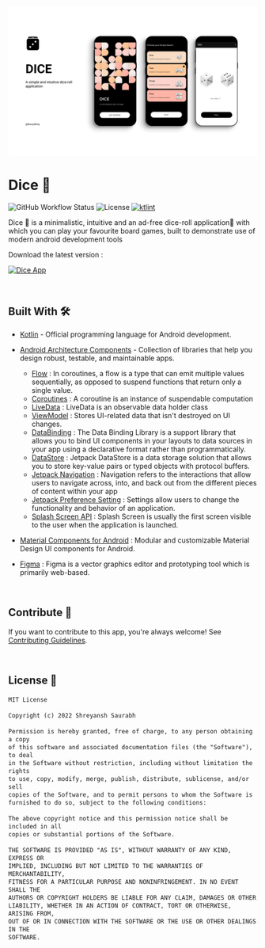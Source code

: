 ![Banner](https://raw.githubusercontent.com/binaryshrey/Dice/main/banner_dice.webp)

# Dice 🎲
![GitHub Workflow Status](https://img.shields.io/github/actions/workflow/status/binaryshrey/dice/android_build.yml)
![License](https://img.shields.io/github/license/binaryshrey/dice)
[![ktlint](https://img.shields.io/badge/code%20style-%E2%9D%A4-FF4081.svg)](https://ktlint.github.io/)

Dice 🎲 is a minimalistic, intuitive and an ad-free dice-roll application📱 with which you can play your favourite board games, built to demonstrate use of modern android development tools

Download the latest version :

[![Dice App](https://img.shields.io/badge/DICE%20%F0%9F%8E%B2-APK-orange.svg?style=for-the-badge&logo=android)](https://github.com/binaryshrey/Dice/releases/download/v1.0.1/dice-release.apk)

<br />

## Built With 🛠
- [Kotlin](https://kotlinlang.org/) - Official programming language for Android development.
- [Android Architecture Components](https://developer.android.com/topic/libraries/architecture) - Collection of libraries that help you design robust, testable, and maintainable apps.
  - [Flow](https://developer.android.com/kotlin/flow) : In coroutines, a flow is a type that can emit multiple values sequentially, as opposed to suspend functions that return only a single value.
  - [Coroutines](https://kotlinlang.org/docs/coroutines-overview.html) : A coroutine is an instance of suspendable computation
  - [LiveData](https://developer.android.com/topic/libraries/architecture/livedata) : LiveData is an observable data holder class
  - [ViewModel](https://developer.android.com/topic/libraries/architecture/viewmodel) : Stores UI-related data that isn't destroyed on UI changes. 
  - [DataBinding](https://developer.android.com/topic/libraries/data-binding) : The Data Binding Library is a support library that allows you to bind UI components in your layouts to data sources in your app using a declarative format rather than programmatically.
  - [DataStore](https://developer.android.com/topic/libraries/architecture/datastore) : Jetpack DataStore is a data storage solution that allows you to store key-value pairs or typed objects with protocol buffers.
  - [Jetpack Navigation](https://developer.android.com/guide/navigation) : Navigation refers to the interactions that allow users to navigate across, into, and back out from the different pieces of content within your app
  - [Jetpack Preference Setting](https://developer.android.com/develop/ui/views/components/settings) : Settings allow users to change the functionality and behavior of an application.
  - [Splash Screen API](https://developer.android.com/develop/ui/views/launch/splash-screen) : Splash Screen is usually the first screen visible to the user when the application is launched.
  
- [Material Components for Android](https://github.com/material-components/material-components-android) : Modular and customizable Material Design UI components for Android.
- [Figma](https://figma.com/) : Figma is a vector graphics editor and prototyping tool which is primarily web-based.

<br />

## Contribute 🤝
If you want to contribute to this app, you're always welcome!
See [Contributing Guidelines](CONTRIBUTING.md). 

<br />

## License 🔖
```
MIT License

Copyright (c) 2022 Shreyansh Saurabh

Permission is hereby granted, free of charge, to any person obtaining a copy
of this software and associated documentation files (the "Software"), to deal
in the Software without restriction, including without limitation the rights
to use, copy, modify, merge, publish, distribute, sublicense, and/or sell
copies of the Software, and to permit persons to whom the Software is
furnished to do so, subject to the following conditions:

The above copyright notice and this permission notice shall be included in all
copies or substantial portions of the Software.

THE SOFTWARE IS PROVIDED "AS IS", WITHOUT WARRANTY OF ANY KIND, EXPRESS OR
IMPLIED, INCLUDING BUT NOT LIMITED TO THE WARRANTIES OF MERCHANTABILITY,
FITNESS FOR A PARTICULAR PURPOSE AND NONINFRINGEMENT. IN NO EVENT SHALL THE
AUTHORS OR COPYRIGHT HOLDERS BE LIABLE FOR ANY CLAIM, DAMAGES OR OTHER
LIABILITY, WHETHER IN AN ACTION OF CONTRACT, TORT OR OTHERWISE, ARISING FROM,
OUT OF OR IN CONNECTION WITH THE SOFTWARE OR THE USE OR OTHER DEALINGS IN THE
SOFTWARE.
```
